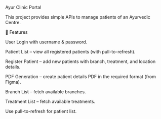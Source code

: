 Ayur Clinic Portal

This project provides simple APIs to manage patients of an Ayurvedic Centre.

🚀 Features

User Login with username & password.

Patient List – view all registered patients (with pull-to-refresh).

Register Patient – add new patients with branch, treatment, and location details.

PDF Generation – create patient details PDF in the required format (from Figma).

Branch List – fetch available branches.

Treatment List – fetch available treatments.

Use pull-to-refresh for patient list.